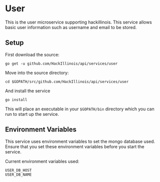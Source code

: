 User
====

This is the user microservice supporting hackillinois. This service allows basic user information such as username and email to be stored.

Setup
-----

First download the source:
```
go get -u github.com/HackIllinois/api/services/user
```

Move into the source directory:
```
cd $GOPATH/src/github.com/HackIllinois/api/services/user
```

And install the service
```
go install
```

This will place an executable in your `$GOPATH/bin` directory which you can run to start up the service.

Environment Variables
---------------------

This service uses environment variables to set the mongo database used. Ensure that you set these environment variables before you start the service.

Current environment variables used:
```
USER_DB_HOST
USER_DB_NAME
```
